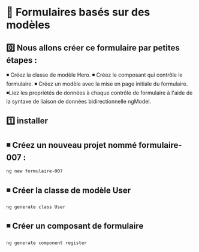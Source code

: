 # 📑  Formulaires basés sur des modèles

0️⃣ Nous allons créer ce formulaire par petites étapes :
-------------------------------------------------------
◾ Créez la classe de modèle Hero.
◾ Créez le composant qui contrôle le formulaire.
◾ Créez un modèle avec la mise en page initiale du formulaire.
◾Liez les propriétés de données à chaque contrôle de formulaire à l'aide de la syntaxe de liaison de données bidirectionnelle ngModel.


1️⃣ installer  ``` ```
-------------
◾ Créez un nouveau projet nommé formulaire-007 :
-------------------------------------------------
```
ng new formulaire-007
```

◾ Créer la classe de modèle User 
--------------------------------
```
ng generate class User
```

◾ Créer un composant de formulaire
----------------------------------
``` 
ng generate component register
```

